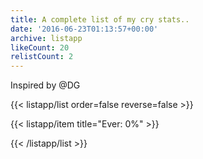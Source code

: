 ```yaml
---
title: A complete list of my cry stats..
date: '2016-06-23T01:13:57+00:00'
archive: listapp
likeCount: 20
relistCount: 2
---
```


Inspired by @DG

<!--more-->

{{< listapp/list order=false reverse=false >}}

   {{< listapp/item title="Ever: 0%" >}}

{{< /listapp/list >}}
